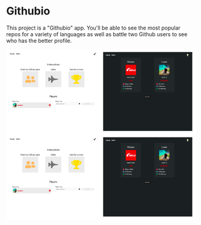 # Githubio

This project is a "Githubio" app. You'll be able to see the most popular repos for a variety of languages as well as battle two Github users to see who has the better profile.

<img align="center" src="./githubio1.png" width="800px" />
<br />
<img align="center" src="./githubio1.png" width="800px" />
